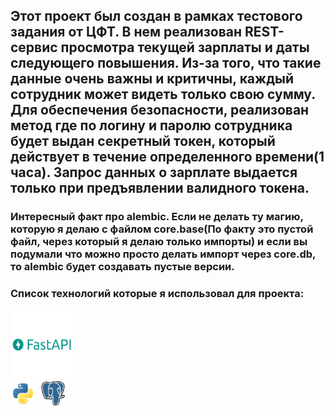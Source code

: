 <h2>Этот проект был создан в рамках тестового задания от ЦФТ. В нем реализован REST-сервис просмотра текущей зарплаты и даты следующего
повышения. Из-за того, что такие данные очень важны и критичны, каждый
сотрудник может видеть только свою сумму. Для обеспечения безопасности, реализован метод где по логину и паролю сотрудника будет выдан
секретный токен, который действует в течение определенного времени(1 часа). Запрос
данных о зарплате выдается только при предъявлении валидного токена.</h2>

<h3>Интересный факт про alembic. Если не делать ту магию, которую я делаю с файлом core.base(По факту это пустой файл, через который я делаю только импорты) и если вы подумали что можно просто делать импорт через core.db, то alembic будет создавать пустые версии.</h3>
<h3>Список технологий которые я использовал для проекта:</h3>
<div>
    <img src="https://github.com/devicons/devicon/blob/master/icons/fastapi/fastapi-original-wordmark.svg" title="FastApi" alt="Fapi" width="100" height="110"/>&nbsp;
</div>
<div>
    <img src="https://github.com/devicons/devicon/blob/master/icons/python/python-original.svg" title="Python" alt="Py" width="40" height="40"/>&nbsp;
    <img src="https://github.com/devicons/devicon/blob/master/icons/postgresql/postgresql-original.svg" title="Postgresql" alt="Postgres" width="40" height="40"/>&nbsp;
</div>